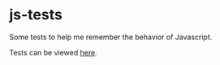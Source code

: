 js-tests
========

Some tests to help me remember the behavior of Javascript.

Tests can be viewed [here](http://pajtai.github.io/js-tests/).